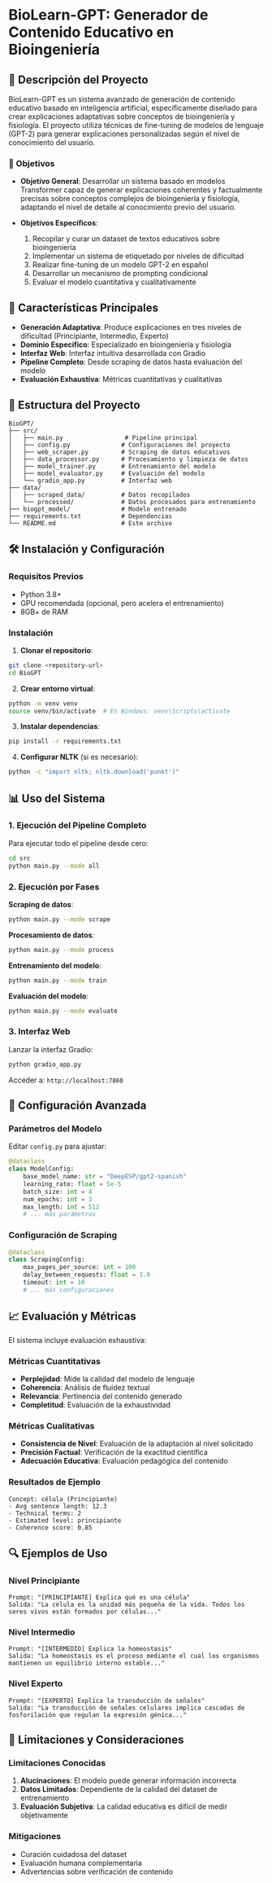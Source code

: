 # BioLearn-GPT: Generador de Contenido Educativo en Bioingeniería

## 🧬 Descripción del Proyecto

BioLearn-GPT es un sistema avanzado de generación de contenido educativo basado en inteligencia artificial, específicamente diseñado para crear explicaciones adaptativas sobre conceptos de bioingeniería y fisiología. El proyecto utiliza técnicas de fine-tuning de modelos de lenguaje (GPT-2) para generar explicaciones personalizadas según el nivel de conocimiento del usuario.

### 🎯 Objetivos

- **Objetivo General**: Desarrollar un sistema basado en modelos Transformer capaz de generar explicaciones coherentes y factualmente precisas sobre conceptos complejos de bioingeniería y fisiología, adaptando el nivel de detalle al conocimiento previo del usuario.

- **Objetivos Específicos**:
  1. Recopilar y curar un dataset de textos educativos sobre bioingeniería
  2. Implementar un sistema de etiquetado por niveles de dificultad
  3. Realizar fine-tuning de un modelo GPT-2 en español
  4. Desarrollar un mecanismo de prompting condicional
  5. Evaluar el modelo cuantitativa y cualitativamente

## 🚀 Características Principales

- **Generación Adaptativa**: Produce explicaciones en tres niveles de dificultad (Principiante, Intermedio, Experto)
- **Dominio Específico**: Especializado en bioingeniería y fisiología
- **Interfaz Web**: Interfaz intuitiva desarrollada con Gradio
- **Pipeline Completo**: Desde scraping de datos hasta evaluación del modelo
- **Evaluación Exhaustiva**: Métricas cuantitativas y cualitativas

## 📁 Estructura del Proyecto

```
BioGPT/
├── src/
│   ├── main.py                 # Pipeline principal
│   ├── config.py              # Configuraciones del proyecto
│   ├── web_scraper.py         # Scraping de datos educativos
│   ├── data_processor.py      # Procesamiento y limpieza de datos
│   ├── model_trainer.py       # Entrenamiento del modelo
│   ├── model_evaluator.py     # Evaluación del modelo
│   └── gradio_app.py          # Interfaz web
├── data/
│   ├── scraped_data/          # Datos recopilados
│   └── processed/             # Datos procesados para entrenamiento
├── biogpt_model/              # Modelo entrenado
├── requirements.txt           # Dependencias
└── README.md                  # Este archivo
```

## 🛠️ Instalación y Configuración

### Requisitos Previos

- Python 3.8+
- GPU recomendada (opcional, pero acelera el entrenamiento)
- 8GB+ de RAM

### Instalación

1. **Clonar el repositorio**:

```bash
git clone <repository-url>
cd BioGPT
```

2. **Crear entorno virtual**:

```bash
python -m venv venv
source venv/bin/activate  # En Windows: venv\Scripts\activate
```

3. **Instalar dependencias**:

```bash
pip install -r requirements.txt
```

4. **Configurar NLTK** (si es necesario):

```bash
python -c "import nltk; nltk.download('punkt')"
```

## 📊 Uso del Sistema

### 1. Ejecución del Pipeline Completo

Para ejecutar todo el pipeline desde cero:

```bash
cd src
python main.py --mode all
```

### 2. Ejecución por Fases

**Scraping de datos**:

```bash
python main.py --mode scrape
```

**Procesamiento de datos**:

```bash
python main.py --mode process
```

**Entrenamiento del modelo**:

```bash
python main.py --mode train
```

**Evaluación del modelo**:

```bash
python main.py --mode evaluate
```

### 3. Interfaz Web

Lanzar la interfaz Gradio:

```bash
python gradio_app.py
```

Acceder a: `http://localhost:7860`

## 🔧 Configuración Avanzada

### Parámetros del Modelo

Editar `config.py` para ajustar:

```python
@dataclass
class ModelConfig:
    base_model_name: str = "DeepESP/gpt2-spanish"
    learning_rate: float = 5e-5
    batch_size: int = 4
    num_epochs: int = 3
    max_length: int = 512
    # ... más parámetros
```

### Configuración de Scraping

```python
@dataclass
class ScrapingConfig:
    max_pages_per_source: int = 100
    delay_between_requests: float = 1.0
    timeout: int = 10
    # ... más configuraciones
```

## 📈 Evaluación y Métricas

El sistema incluye evaluación exhaustiva:

### Métricas Cuantitativas

- **Perplejidad**: Mide la calidad del modelo de lenguaje
- **Coherencia**: Análisis de fluidez textual
- **Relevancia**: Pertinencia del contenido generado
- **Completitud**: Evaluación de la exhaustividad

### Métricas Cualitativas

- **Consistencia de Nivel**: Evaluación de la adaptación al nivel solicitado
- **Precisión Factual**: Verificación de la exactitud científica
- **Adecuación Educativa**: Evaluación pedagógica del contenido

### Resultados de Ejemplo

```
Concept: célula (Principiante)
- Avg sentence length: 12.3
- Technical terms: 2
- Estimated level: principiante
- Coherence score: 0.85
```

## 🔍 Ejemplos de Uso

### Nivel Principiante

```
Prompt: "[PRINCIPIANTE] Explica qué es una célula"
Salida: "La célula es la unidad más pequeña de la vida. Todos los seres vivos están formados por células..."
```

### Nivel Intermedio

```
Prompt: "[INTERMEDIO] Explica la homeostasis"
Salida: "La homeostasis es el proceso mediante el cual los organismos mantienen un equilibrio interno estable..."
```

### Nivel Experto

```
Prompt: "[EXPERTO] Explica la transducción de señales"
Salida: "La transducción de señales celulares implica cascadas de fosforilación que regulan la expresión génica..."
```

## 🚨 Limitaciones y Consideraciones

### Limitaciones Conocidas

1. **Alucinaciones**: El modelo puede generar información incorrecta
2. **Datos Limitados**: Dependiente de la calidad del dataset de entrenamiento
3. **Evaluación Subjetiva**: La calidad educativa es difícil de medir objetivamente

### Mitigaciones

- Curación cuidadosa del dataset
- Evaluación humana complementaria
- Advertencias sobre verificación de contenido
